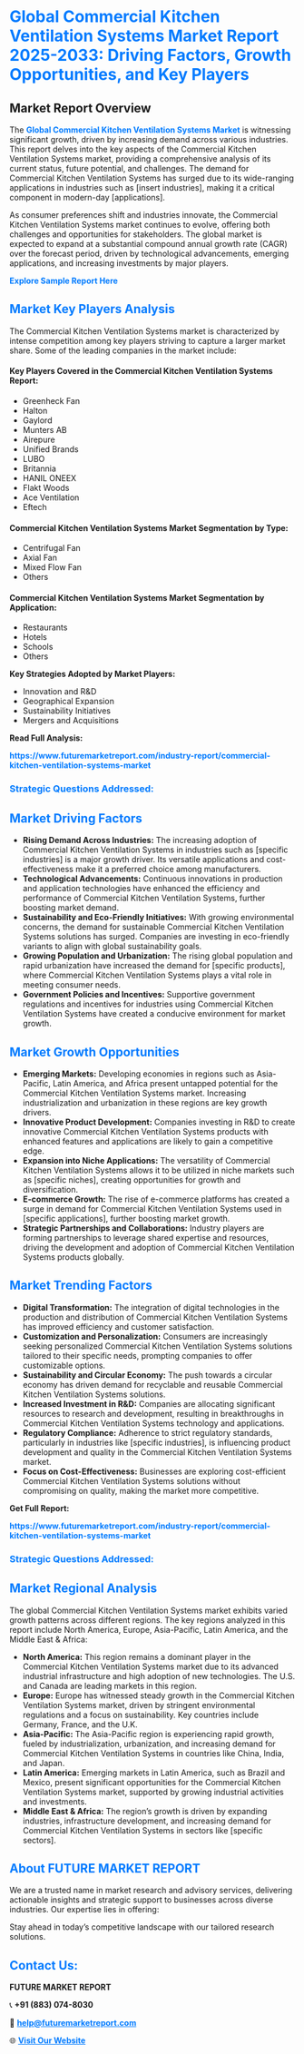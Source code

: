 <h1 style="color: #007BFF;">Global Commercial Kitchen Ventilation Systems Market Report 2025-2033: Driving Factors, Growth Opportunities, and Key Players</h1>

<section id="overview">
<h2>Market Report Overview</h2>
<p>The <a href="https://www.futuremarketreport.com/industry-report/commercial-kitchen-ventilation-systems-market" style="color: #007BFF; text-decoration: none;"><strong>Global Commercial Kitchen Ventilation Systems Market</strong></a> is witnessing significant growth, driven by increasing demand across various industries. This report delves into the key aspects of the Commercial Kitchen Ventilation Systems market, providing a comprehensive analysis of its current status, future potential, and challenges. The demand for Commercial Kitchen Ventilation Systems has surged due to its wide-ranging applications in industries such as [insert industries], making it a critical component in modern-day [applications].</p>
<p>As consumer preferences shift and industries innovate, the Commercial Kitchen Ventilation Systems market continues to evolve, offering both challenges and opportunities for stakeholders. The global market is expected to expand at a substantial compound annual growth rate (CAGR) over the forecast period, driven by technological advancements, emerging applications, and increasing investments by major players.</p>
</section>

<section id="overview">
<p><a href="https://www.futuremarketreport.com/request-sample/reportId=103670" style="color: #007BFF; text-decoration: none;"><strong>Explore Sample Report Here</strong></a></p>
</section>

<section id="key-players">
<h2 style="color: #007BFF;">Market Key Players Analysis</h2>
<p>The Commercial Kitchen Ventilation Systems market is characterized by intense competition among key players striving to capture a larger market share. Some of the leading companies in the market include:</p>
<h4>Key Players Covered in the Commercial Kitchen Ventilation Systems Report:</h4>
<ul><li>Greenheck Fan</li><li>Halton</li><li>Gaylord</li><li>Munters AB</li><li>Airepure</li><li>Unified Brands</li><li>LUBO</li><li>Britannia</li><li>HANIL ONEEX</li><li>Flakt Woods</li><li>Ace Ventilation</li><li>Eftech</li></ul>
<h4>Commercial Kitchen Ventilation Systems Market Segmentation by Type:</h4>
<ul><li>Centrifugal Fan</li><li>Axial Fan</li><li>Mixed Flow Fan</li><li>Others</li></ul>

<h4>Commercial Kitchen Ventilation Systems Market Segmentation by Application:</h4>
<ul><li>Restaurants</li><li>Hotels</li><li>Schools</li><li>Others</li></ul>
<p><strong>Key Strategies Adopted by Market Players:</strong></p>
<ul>
<li>Innovation and R&D</li>
<li>Geographical Expansion</li>
<li>Sustainability Initiatives</li>
<li>Mergers and Acquisitions</li>
</ul>
</section>

<section>
<p><strong>Read Full Analysis: </strong></p><a href="https://www.futuremarketreport.com/industry-report/commercial-kitchen-ventilation-systems-market" style="color: #007BFF; text-decoration: none;"><strong>https://www.futuremarketreport.com/industry-report/commercial-kitchen-ventilation-systems-market</strong></a>
<h3 style="color: #007BFF;">Strategic Questions Addressed:</h3>
</section>

<section id="driving-factors">
<h2 style="color: #007BFF;">Market Driving Factors</h2>
<ul>
<li><strong>Rising Demand Across Industries:</strong> The increasing adoption of Commercial Kitchen Ventilation Systems in industries such as [specific industries] is a major growth driver. Its versatile applications and cost-effectiveness make it a preferred choice among manufacturers.</li>
<li><strong>Technological Advancements:</strong> Continuous innovations in production and application technologies have enhanced the efficiency and performance of Commercial Kitchen Ventilation Systems, further boosting market demand.</li>
<li><strong>Sustainability and Eco-Friendly Initiatives:</strong> With growing environmental concerns, the demand for sustainable Commercial Kitchen Ventilation Systems solutions has surged. Companies are investing in eco-friendly variants to align with global sustainability goals.</li>
<li><strong>Growing Population and Urbanization:</strong> The rising global population and rapid urbanization have increased the demand for [specific products], where Commercial Kitchen Ventilation Systems plays a vital role in meeting consumer needs.</li>
<li><strong>Government Policies and Incentives:</strong> Supportive government regulations and incentives for industries using Commercial Kitchen Ventilation Systems have created a conducive environment for market growth.</li>
</ul>
</section>

<section id="growth-opportunities">
<h2 style="color: #007BFF;">Market Growth Opportunities</h2>
<ul>
<li><strong>Emerging Markets:</strong> Developing economies in regions such as Asia-Pacific, Latin America, and Africa present untapped potential for the Commercial Kitchen Ventilation Systems market. Increasing industrialization and urbanization in these regions are key growth drivers.</li>
<li><strong>Innovative Product Development:</strong> Companies investing in R&D to create innovative Commercial Kitchen Ventilation Systems products with enhanced features and applications are likely to gain a competitive edge.</li>
<li><strong>Expansion into Niche Applications:</strong> The versatility of Commercial Kitchen Ventilation Systems allows it to be utilized in niche markets such as [specific niches], creating opportunities for growth and diversification.</li>
<li><strong>E-commerce Growth:</strong> The rise of e-commerce platforms has created a surge in demand for Commercial Kitchen Ventilation Systems used in [specific applications], further boosting market growth.</li>
<li><strong>Strategic Partnerships and Collaborations:</strong> Industry players are forming partnerships to leverage shared expertise and resources, driving the development and adoption of Commercial Kitchen Ventilation Systems products globally.</li>
</ul>
</section>

<section id="trending-factors">
<h2 style="color: #007BFF;">Market Trending Factors</h2>
<ul>
<li><strong>Digital Transformation:</strong> The integration of digital technologies in the production and distribution of Commercial Kitchen Ventilation Systems has improved efficiency and customer satisfaction.</li>
<li><strong>Customization and Personalization:</strong> Consumers are increasingly seeking personalized Commercial Kitchen Ventilation Systems solutions tailored to their specific needs, prompting companies to offer customizable options.</li>
<li><strong>Sustainability and Circular Economy:</strong> The push towards a circular economy has driven demand for recyclable and reusable Commercial Kitchen Ventilation Systems solutions.</li>
<li><strong>Increased Investment in R&D:</strong> Companies are allocating significant resources to research and development, resulting in breakthroughs in Commercial Kitchen Ventilation Systems technology and applications.</li>
<li><strong>Regulatory Compliance:</strong> Adherence to strict regulatory standards, particularly in industries like [specific industries], is influencing product development and quality in the Commercial Kitchen Ventilation Systems market.</li>
<li><strong>Focus on Cost-Effectiveness:</strong> Businesses are exploring cost-efficient Commercial Kitchen Ventilation Systems solutions without compromising on quality, making the market more competitive.</li>
</ul>
</section>

<section>
<p><strong>Get Full Report: </strong></p><a href="https://www.futuremarketreport.com/industry-report/commercial-kitchen-ventilation-systems-market" style="color: #007BFF; text-decoration: none;"><strong>https://www.futuremarketreport.com/industry-report/commercial-kitchen-ventilation-systems-market</strong></a>
<h3 style="color: #007BFF;">Strategic Questions Addressed:</h3>
</section>


<section id="regional-analysis">
<h2 style="color: #007BFF;">Market Regional Analysis</h2>
<p>The global Commercial Kitchen Ventilation Systems market exhibits varied growth patterns across different regions. The key regions analyzed in this report include North America, Europe, Asia-Pacific, Latin America, and the Middle East & Africa:</p>
<ul>
<li><strong>North America:</strong> This region remains a dominant player in the Commercial Kitchen Ventilation Systems market due to its advanced industrial infrastructure and high adoption of new technologies. The U.S. and Canada are leading markets in this region.</li>
<li><strong>Europe:</strong> Europe has witnessed steady growth in the Commercial Kitchen Ventilation Systems market, driven by stringent environmental regulations and a focus on sustainability. Key countries include Germany, France, and the U.K.</li>
<li><strong>Asia-Pacific:</strong> The Asia-Pacific region is experiencing rapid growth, fueled by industrialization, urbanization, and increasing demand for Commercial Kitchen Ventilation Systems in countries like China, India, and Japan.</li>
<li><strong>Latin America:</strong> Emerging markets in Latin America, such as Brazil and Mexico, present significant opportunities for the Commercial Kitchen Ventilation Systems market, supported by growing industrial activities and investments.</li>
<li><strong>Middle East & Africa:</strong> The region’s growth is driven by expanding industries, infrastructure development, and increasing demand for Commercial Kitchen Ventilation Systems in sectors like [specific sectors].</li>
</ul>
</section>

<footer>
<h2 style="color: #007BFF;">About FUTURE MARKET REPORT</h2>
<p>We are a trusted name in market research and advisory services, delivering actionable insights and strategic support to businesses across diverse industries. Our expertise lies in offering:</p>

<p>Stay ahead in today’s competitive landscape with our tailored research solutions.</p>

<h2 style="color: #007BFF;">Contact Us:</h2>
<p><strong>FUTURE MARKET REPORT</strong></p>
<p>📞 <strong>+91 (883) 074-8030</strong></p>
<p>📧 <strong><a href="mailto:help@futuremarketreport.com" style="color: #007BFF;">help@futuremarketreport.com</a></strong></p>
<p>🌐 <strong><a href="https://www.futuremarketreport.com/" style="color: #007BFF;">Visit Our Website</a></strong></p>
</footer>